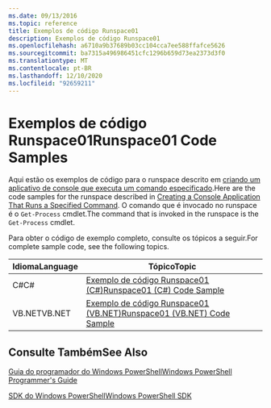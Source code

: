 ```yaml
---
ms.date: 09/13/2016
ms.topic: reference
title: Exemplos de código Runspace01
description: Exemplos de código Runspace01
ms.openlocfilehash: a6710a9b37689b03cc104cca7ee588ffafce5626
ms.sourcegitcommit: ba7315a496986451cfc1296b659d73ea2373d3f0
ms.translationtype: MT
ms.contentlocale: pt-BR
ms.lasthandoff: 12/10/2020
ms.locfileid: "92659211"
---
```

# <a name="runspace01-code-samples"></a><span data-ttu-id="e9b60-103">Exemplos de código Runspace01</span><span class="sxs-lookup"><span data-stu-id="e9b60-103">Runspace01 Code Samples</span></span>

<span data-ttu-id="e9b60-104">Aqui estão os exemplos de código para o runspace descrito em [criando um aplicativo de console que executa um comando especificado](/dotnet/csharp/programming-guide/inside-a-program/hello-world-your-first-program).</span><span class="sxs-lookup"><span data-stu-id="e9b60-104">Here are the code samples for the runspace described in [Creating a Console Application That Runs a Specified Command](/dotnet/csharp/programming-guide/inside-a-program/hello-world-your-first-program).</span></span> <span data-ttu-id="e9b60-105">O comando que é invocado no runspace é o `Get-Process` cmdlet.</span><span class="sxs-lookup"><span data-stu-id="e9b60-105">The command that is invoked in the runspace is the `Get-Process` cmdlet.</span></span>

<span data-ttu-id="e9b60-106">Para obter o código de exemplo completo, consulte os tópicos a seguir.</span><span class="sxs-lookup"><span data-stu-id="e9b60-106">For complete sample code, see the following topics.</span></span>

|<span data-ttu-id="e9b60-107">Idioma</span><span class="sxs-lookup"><span data-stu-id="e9b60-107">Language</span></span>|<span data-ttu-id="e9b60-108">Tópico</span><span class="sxs-lookup"><span data-stu-id="e9b60-108">Topic</span></span>|
|--------------|-----------|
|<span data-ttu-id="e9b60-109">C#</span><span class="sxs-lookup"><span data-stu-id="e9b60-109">C#</span></span>|[<span data-ttu-id="e9b60-110">Exemplo de código Runspace01 (C#)</span><span class="sxs-lookup"><span data-stu-id="e9b60-110">Runspace01 (C#) Code Sample</span></span>](./runspace01-csharp-code-sample.md)|
|<span data-ttu-id="e9b60-111">VB.NET</span><span class="sxs-lookup"><span data-stu-id="e9b60-111">VB.NET</span></span>|[<span data-ttu-id="e9b60-112">Exemplo de código Runspace01 (VB.NET)</span><span class="sxs-lookup"><span data-stu-id="e9b60-112">Runspace01 (VB.NET) Code Sample</span></span>](./runspace01-vb-net-code-sample.md)|

## <a name="see-also"></a><span data-ttu-id="e9b60-113">Consulte Também</span><span class="sxs-lookup"><span data-stu-id="e9b60-113">See Also</span></span>

[<span data-ttu-id="e9b60-114">Guia do programador do Windows PowerShell</span><span class="sxs-lookup"><span data-stu-id="e9b60-114">Windows PowerShell Programmer's Guide</span></span>](./windows-powershell-programmer-s-guide.md)

[<span data-ttu-id="e9b60-115">SDK do Windows PowerShell</span><span class="sxs-lookup"><span data-stu-id="e9b60-115">Windows PowerShell SDK</span></span>](../windows-powershell-reference.md)
